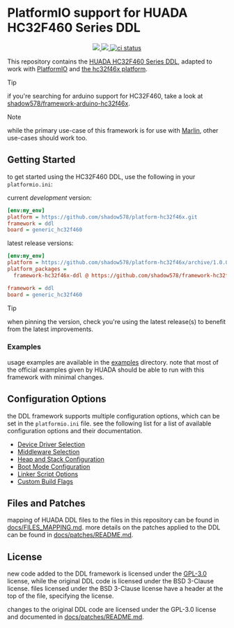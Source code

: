 # PlatformIO support for HUADA HC32F460 Series DDL

<p align="center">
    <a href="" alt="Version">
        <img src="https://img.shields.io/github/package-json/v/shadow578/framework-hc32f46x-ddl" />
    </a>
    <a href="https://github.com/shadow578/framework-hc32f46x-ddl/pulse" alt="Activity">
        <img src="https://img.shields.io/github/commit-activity/m/shadow578/framework-hc32f46x-ddl" />
    </a>
    <a href="https://github.com/shadow578/framework-hc32f46x-ddl/actions/workflows/ci.yaml">
        <img src="https://github.com/shadow578/framework-hc32f46x-ddl/actions/workflows/ci.yaml/badge.svg?branch=main" alt="ci status">
    </a>
</p>

This repository contains the [HUADA HC32F460 Series DDL](https://www.hdsc.com.cn/Category83-1487), adapted to work with [PlatformIO](https://platformio.org/) and [the hc32f46x platform](https://github.com/shadow578/platform-hc32f46x).

> [!TIP]  
> if you're searching for arduino support for HC32F460, take a look at [shadow578/framework-arduino-hc32f46x](https://github.com/shadow578/framework-arduino-hc32f46x/).

> [!NOTE]
> while the primary use-case of this framework is for use with [Marlin](https://github.com/shadow578/Marlin-H32), other use-cases should work too.


## Getting Started

to get started using the HC32F460 DDL, use the following in your `platformio.ini`:

current *development* version:
```ini
[env:my_env]
platform = https://github.com/shadow578/platform-hc32f46x.git
framework = ddl
board = generic_hc32f460
```

latest release versions:
```ini
[env:my_env]
platform = https://github.com/shadow578/platform-hc32f46x/archive/1.0.0.zip
platform_packages =
  framework-hc32f46x-ddl @ https://github.com/shadow578/framework-hc32f46x-ddl/archive/2.2.1.zip

framework = ddl
board = generic_hc32f460
```

> [!TIP]
> when pinning the version, check you're using the latest release(s) to benefit from the latest improvements.


### Examples

usage examples are available in the [examples](./examples) directory.
note that most of the official examples given by HUADA should be able to run with this framework with minimal changes.


## Configuration Options

the DDL framework supports multiple configuration options, which can be set in the `platformio.ini` file.
see the following list for a list of available configuration options and their documentation.

- [Device Driver Selection](./docs/config_options/DDL_SELECTION.md)
- [Middleware Selection](./docs/config_options/MIDDLEWARE_SELECTION.md)
- [Heap and Stack Configuration](./docs/config_options/HEAP_AND_STACK.md)
- [Boot Mode Configuration](./docs/config_options/BOOT_MODE.md)
- [Linker Script Options](./docs/config_options/LINKER_SCRIPT.md)
- [Custom Build Flags](./docs/config_options/BUILD_FLAGS.md)


## Files and Patches

mapping of HUADA DDL files to the files in this repository can be found in [docs/FILES_MAPPING.md](./docs/FILES_MAPPING.md).
more details on the patches applied to the DDL can be found in [docs/patches/README.md](./docs/patches/README.md).


## License

new code added to the DDL framework is licensed under the [GPL-3.0](./LICENSE) license, while the original DDL code is licensed under the BSD 3-Clause license.
files licensed under the BSD 3-Clause license have a header at the top of the file, specifying the license.

changes to the original DDL code are licensed under the GPL-3.0 license and documented in [docs/patches/README.md](./docs/patches/README.md).
